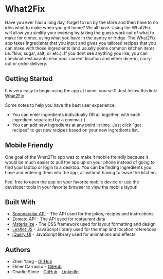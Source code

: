 # What2Fix

Have you ever had a long day, forget to run by the store and then have to no idea what to make when you get home? We all have. Using the What2Fix will allow you simlify your evening by taking the guess work out of what to make for dinner, using what you have in the pantry or fridge. The What2Fix app takes ingredients that you input and gives you tailored recipes that you can make with those ingredients (and usually some common kitchen items i.e. flour, sugar, salt, oil etc.). If you dont see anything you like, you can checkout restaurants near your current location and either dine-in, carry-out or order delivery.

## Getting Started

It is very easy to begin using the app at home, yourself!
Just follow this link: [What2Fix](https://zhenyang9261.github.io/web-project1/)

Some notes to help you have the best user experience:

- You can enter ingredients individually OR all together, with each ingredient separated by a comma (,)
- You can add new ingredients at any point in time. Just click "get recipes" to get new recipes based on your new ingredients list.

## Mobile Friendly

One goal of the What2Fix app was to make it mobile freindly because it would be much easier to pull the app up on your phone instead of going to find your laptop or login to a desktop. You can be finding ingredients you have and entering them into the app, all without having to leave the kitchen.

Feel free to open the app on your favorite mobile device or use the developer tools in your favorite browser to view the mobile layout!

## Built With

* [Spoonacular API](https://spoonacular.com/food-api/) - The API used for the jokes, recipes and instructions
* [Zomato API](https://materializecss.com/) - The API used for restaurant data
* [Materialize](https://rometools.github.io/rome/) - The CSS framework used for layout formatting and design
* [Leaflet JS](https://leafletjs.com/) - JavaScript library used for the map and location references
* [jQuery UI](https://jqueryui.com/ ) - JavaScript library used for animations and effects


## Authors

* Zhen Yang - [GitHub](https://github.com/zhenyang9261)
* Elmer Carrasco - [GitHub](https://github.com/galoelmer)
* Charlie Slone - [GitHub](https://github.com/ctslone) - [LinkedIn](https://www.linkedin.com/in/charlie-slone-704311a9/)
